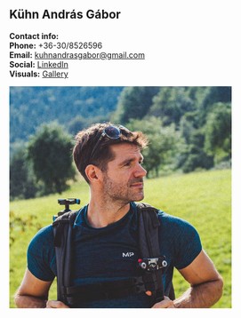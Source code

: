 ## Kühn András Gábor

**Contact info:**  
**Phone:** +36-30/8526596    
**Email:** [kuhnandrasgabor@gmail.com](mailto:kuhnandrasgabor@gmail.com)  
**Social:** [LinkedIn](https://www.linkedin.com/in/andrew-k%C3%BChn-58251070/)  
**Visuals:** [Gallery](https://drive.google.com/drive/u/1/folders/17BtC\_NqO1VWdKJ8OTOcvbAuNRcr1uOjr)

<img src="../images/profile.jpg" alt="profile_picture" style="max-width:400px;">